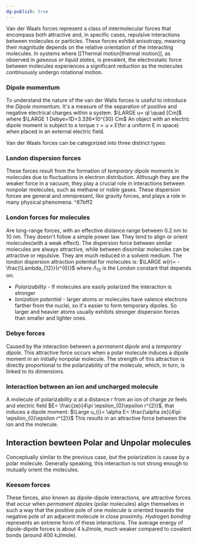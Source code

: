 ```yaml
---
dg-publish: true
---
```

Van der Waals forces represent a class of intermolecular forces that encompass both attractive and, in specific cases, repulsive interactions between molecules or particles. These forces exhibit anisotropy, meaning their magnitude depends on the relative orientation of the interacting molecules. In systems where [[Thermal motion|thermal motion]], as observed in *gaseous or liquid states*, is prevalent, the electrostatic force between molecules experiences a significant reduction as the molecules continuously undergo rotational motion.
### Dipole momentum
To understand the nature of the van der Walls forces is useful to introduce the *Dipole momentum.* It's a measure of the separation of positive and negative electrical charges within a system. 
$\LARGE u= ql \quad [Cm]$ where $\LARGE 1 Debye=1D=3.336*10^{30} Cm$ 
An object with an electric dipole moment is subject to a torque $\tau=u \times E$(for a uniform E in space) when placed in an external electric field.
<!--ID: 1698399778445-->


Van der Waals forces can be categorized into three distinct types:
### London dispersion forces
These forces result from the formation of *temporary dipole* moments in molecules due to fluctuations in electron distribution. Although they are the weaker force in a vacuum, they play a crucial role in interactions between nonpolar molecules, such as methane or noble gases. These dispersion forces are general and omnipresent, like gravity forces, and plays a role in many physical phenomena. 
^87bff2
<!--ID: 1698399778450-->

### London forces for molecules
Are long-range forces, with an effective distance range between 0.2 nm to 10 nm. They doesn't follow a simple power law. They tend to align or orient molecules(with a weak effect). The dispersion force between similar molecules are always attractive, while between dissimilar molecules can be attractive or repulsive. They are much reduced in a solvent medium.
The london dispersion attraction potential for molecules is:
$\LARGE w(r)= -\frac{\Lambda_{12}}{r^{6}}$ 
where $\Lambda_{12}$ is the London constant that depends on:
- *Polarizability* - If molecules are easily polarized the interaction is stronger
- *Ionization potential* - larger atoms or molecules have valence electrons farther from the nuclei, so it's easier to form temporary dipoles.
So larger and heavier atoms usually exhibits stronger dispersion forces than smaller and lighter ones.
<!--ID: 1698399778452-->



### Debye forces 
Caused by the interaction between a *permanent dipole* and a *temporary dipole*.
This attractive force occurs when a polar molecule induces a dipole moment in an initially nonpolar molecule. The strength of this attraction is directly proportional to the polarizability of the molecule, which, in turn, is linked to its dimensions.
<!--ID: 1698399778455-->

### Interaction between an ion and uncharged molecule
A molecule of polarizability $\alpha$ at a distance r from an ion of charge $ze$ feels and electric field $E= \frac{ze}{4\pi \epsilon_{0}\epsilon r^{2}}$, that induces a dipole moment:
$\Large u_{i}= \alpha E= \frac{\alpha ze}{4\pi \epsilon_{0}\epsilon r^{2}}$ 
This results in an attractive force between the ion and the molecule.
<!--ID: 1698399778456-->

## Interaction bewteen Polar and Unpolar molecules
Conceptually similar to the previous case, but the polarization is cause by a polar molecule. Generally speaking, this interaction is not strong enough to mutually orient the molecules.
### Keesom forces 
These forces, also known as dipole-dipole interactions, are attractive forces that occur when *permanent dipoles* (polar molecules) align themselves in such a way that the positive pole of one molecule is oriented towards the negative pole of an adjacent molecule in close proximity.  *Hydrogen bonding* represents an extreme form of these interactions. The average energy of dipole-dipole forces is about 4 kJ/mole, much weaker compared to covalent bonds (around 400 kJ/mole).
<!--ID: 1698399778458-->
